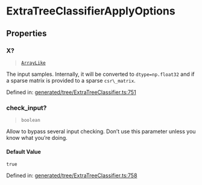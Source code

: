 # ExtraTreeClassifierApplyOptions

## Properties

### X?

> [`ArrayLike`](../types/ArrayLike.md)

The input samples. Internally, it will be converted to `dtype=np.float32` and if a sparse matrix is provided to a sparse `csr\_matrix`.

Defined in:  [generated/tree/ExtraTreeClassifier.ts:751](https://github.com/transitive-bullshit/scikit-learn-ts/blob/122b3c0/packages/sklearn/src/generated/tree/ExtraTreeClassifier.ts#L751)

### check\_input?

> `boolean`

Allow to bypass several input checking. Don’t use this parameter unless you know what you’re doing.

#### Default Value

`true`

Defined in:  [generated/tree/ExtraTreeClassifier.ts:758](https://github.com/transitive-bullshit/scikit-learn-ts/blob/122b3c0/packages/sklearn/src/generated/tree/ExtraTreeClassifier.ts#L758)
